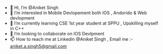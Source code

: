 - 👋 Hi, I’m @Aniket Singh 
- 👀 I’m interested in Mobile Devlopement both IOS , Andorido & Web devlopment 
- 🌱 I’m currently learning CSE 1st year student at SPPU , Upskilling myself in C++
- 💞️ I’m looking to collaborate on IOS Devlpment 
- 📫 How to reach me at Linkedin @Aniket Singh , Email me :- aniket.a.singh5@gmail.com

<!---
2004anik/2004anik is a ✨ special ✨ repository because its `README.md` (this file) appears on your GitHub profile.
You can click the Preview link to take a look at your changes.
--->
